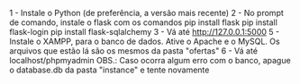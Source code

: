 1 - Instale o Python (de preferência, a versão mais recente)
2 - No prompt de comando, instale o flask com os comandos
	pip install flask
	pip install flask-login
	pip install flask-sqlalchemy 
3 - Vá até http://127.0.0.1:5000
5 - Instale o XAMPP, para o banco de dados. Ative o Apache e o MySQL. Os arquivos que estão lá são os mesmos da pasta "ofertas"
6 - Vá até localhost/phpmyadmin
OBS.: Caso ocorra algum erro com o banco, apague o database.db da pasta "instance" e tente novamente
